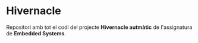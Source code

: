 # Hivernacle

Repositori amb tot el codi del projecte **Hivernacle autmàtic** de l'assignatura de **Embedded Systems**.
